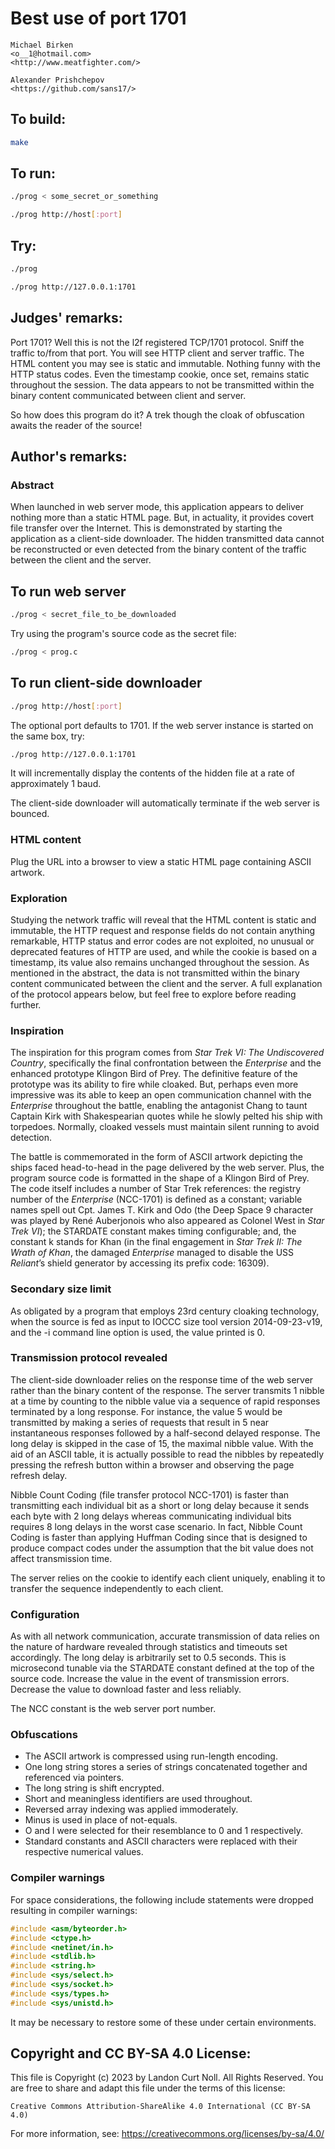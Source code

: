 # Best use of port 1701

    Michael Birken  
    <o__1@hotmail.com>  
    <http://www.meatfighter.com/>  

    Alexander Prishchepov  
    <https://github.com/sans17/>  

## To build:

```sh
make
```

## To run:

```sh
./prog < some_secret_or_something

./prog http://host[:port]
```

## Try:

```sh
./prog

./prog http://127.0.0.1:1701
```

## Judges' remarks:

Port 1701?  Well this is not the l2f registered TCP/1701 protocol.
Sniff the traffic to/from that port.  You will see HTTP client
and server traffic.  The HTML content you may see is static and
immutable.  Nothing funny with the HTTP status codes.  Even the
timestamp cookie, once set, remains static throughout the
session.  The data appears to not be transmitted within the
binary content communicated between client and server.

So how does this program do it?  A trek though the cloak of
obfuscation awaits the reader of the source!

## Author's remarks:

### Abstract

When launched in web server mode, this application appears to deliver nothing more than a static HTML page.  But, in actuality, it provides covert file transfer over the Internet.  This is demonstrated by starting the application as a client-side downloader.  The hidden transmitted data cannot be reconstructed or even detected from the binary content of the traffic between the client and the server.

## To run web server

```sh
./prog < secret_file_to_be_downloaded
```

Try using the program's source code as the secret file:

```sh
./prog < prog.c
```

## To run client-side downloader

```sh
./prog http://host[:port]
```

The optional port defaults to 1701.  If the web server instance is started on the same box, try:

```sh
./prog http://127.0.0.1:1701
```

It will incrementally display the contents of the hidden file at a rate of approximately 1 baud.

The client-side downloader will automatically terminate if the web server is bounced.

### HTML content

Plug the URL into a browser to view a static HTML page containing ASCII artwork.

### Exploration

Studying the network traffic will reveal that the HTML content is static and immutable, the HTTP request and response fields do not contain anything remarkable, HTTP status and error codes are not exploited, no unusual or deprecated features of HTTP are used, and while the cookie is based on a timestamp, its value also remains unchanged throughout the session.  As mentioned in the abstract, the data is not transmitted within the binary content communicated between the client and the server.  A full explanation of the protocol appears below, but feel free to explore before reading further.

### Inspiration

The inspiration for this program comes from _Star Trek VI: The Undiscovered Country_, specifically the final confrontation between the _Enterprise_ and the enhanced prototype Klingon Bird of Prey.  The definitive feature of the prototype was its ability to fire while cloaked.  But, perhaps even more impressive was its able to keep an open communication channel with the _Enterprise_ throughout the battle, enabling the antagonist Chang to taunt Captain Kirk with Shakespearian quotes while he slowly pelted his ship with torpedoes.  Normally, cloaked vessels must maintain silent running to avoid detection.

The battle is commemorated in the form of ASCII artwork depicting the ships faced head-to-head in the page delivered by the web server.  Plus, the program source code is formatted in the shape of a Klingon Bird of Prey.  The code itself includes a number of Star Trek references: the registry number of the _Enterprise_ (NCC-1701) is defined as a constant; variable names spell out Cpt. James T. Kirk and Odo (the Deep Space 9 character was played by René Auberjonois who also appeared as Colonel West in _Star Trek VI_); the STARDATE constant makes timing configurable; and, the constant k stands for Khan (in the final engagement in _Star Trek II: The Wrath of Khan_, the damaged _Enterprise_ managed to disable the USS _Reliant_’s shield generator by accessing its prefix code: 16309).

### Secondary size limit

As obligated by a program that employs 23rd century cloaking technology, when the source is fed as input to IOCCC size tool version 2014-09-23-v19, and the -i command line option is used, the value printed is 0.

### Transmission protocol revealed

The client-side downloader relies on the response time of the web server rather than the binary content of the response.  The server transmits 1 nibble at a time by counting to the nibble value via a sequence of rapid responses terminated by a long response.  For instance, the value 5 would be transmitted by making a series of requests that result in 5 near instantaneous responses followed by a half-second delayed response.  The long delay is skipped in the case of 15, the maximal nibble value.  With the aid of an ASCII table, it is actually possible to read the nibbles by repeatedly pressing the refresh button within a browser and observing the page refresh delay.

Nibble Count Coding (file transfer protocol NCC-1701) is faster than transmitting each individual bit as a short or long delay because it sends each byte with 2 long delays whereas communicating individual bits requires 8 long delays in the worst case scenario.  In fact, Nibble Count Coding is faster than applying Huffman Coding since that is designed to produce compact codes under the assumption that the bit value does not affect transmission time.

The server relies on the cookie to identify each client uniquely, enabling it to transfer the sequence independently to each client.

### Configuration

As with all network communication, accurate transmission of data relies on the nature of hardware revealed through statistics and timeouts set accordingly.  The long delay is arbitrarily set to 0.5 seconds.  This is microsecond tunable via the STARDATE constant defined at the top of the source code.  Increase the value in the event of transmission errors.  Decrease the value to download faster and less reliably.

The NCC constant is the web server port number.

### Obfuscations

* The ASCII artwork is compressed using run-length encoding.
* One long string stores a series of strings concatenated together and referenced via pointers.
* The long string is shift encrypted.
* Short and meaningless identifiers are used throughout.
* Reversed array indexing was applied immoderately.
* Minus is used in place of not-equals.
* O and l were selected for their resemblance to 0 and 1 respectively.
* Standard constants and ASCII characters were replaced with their respective numerical values.

### Compiler warnings

For space considerations, the following include statements were dropped resulting in compiler warnings:

```c
#include <asm/byteorder.h>
#include <ctype.h>
#include <netinet/in.h>
#include <stdlib.h>
#include <string.h>
#include <sys/select.h>
#include <sys/socket.h>
#include <sys/types.h>
#include <sys/unistd.h>
```

It may be necessary to restore some of these under certain environments.

## Copyright and CC BY-SA 4.0 License:

This file is Copyright (c) 2023 by Landon Curt Noll.  All Rights Reserved.
You are free to share and adapt this file under the terms of this license:

    Creative Commons Attribution-ShareAlike 4.0 International (CC BY-SA 4.0)

For more information, see: https://creativecommons.org/licenses/by-sa/4.0/
